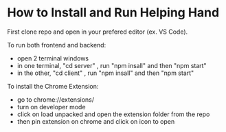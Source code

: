 # How to Install and Run Helping Hand

First clone repo and open in your prefered editor (ex. VS Code). 

To run both frontend and backend:
- open 2 terminal windows
- in one terminal, "cd server" , run "npm insall" and then "npm start"
- in the other, "cd client" , run "npm insall" and then "npm start"

To install the Chrome Extension:
- go to chrome://extensions/
- turn on developer mode
- click on load unpacked and open the extension folder from the repo
- then pin extension on chrome and click on icon to open
